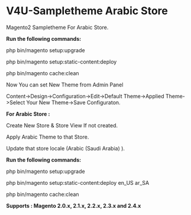 # V4U-Sampletheme Arabic Store
Magento2 Sampletheme For Arabic Store.

<b>Run the following commands:</b>

php bin/magento setup:upgrade

php bin/magento setup:static-content:deploy

php bin/magento cache:clean

Now You can set New Theme from Admin Panel

Content->Design->Configuration->Edit->Default Theme->Applied Theme->Select Your New Theme->Save Configuraton.


<b>For Arabic Store : </b>

Create New Store & Store View If not created. 

Apply Arabic Theme to that Store. 

Update that store locale (Arabic (Saudi Arabia) ). 

<b>Run the following commands:</b>

php bin/magento setup:upgrade

php bin/magento setup:static-content:deploy en_US ar_SA

php bin/magento cache:clean

<b>Supports : Magento 2.0.x, 2.1.x, 2.2.x, 2.3.x and 2.4.x</b>
